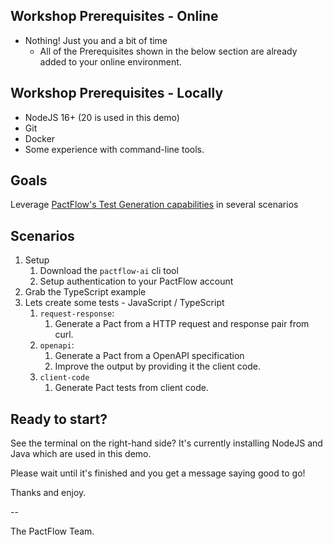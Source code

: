 ## Workshop Prerequisites - Online

- Nothing! Just you and a bit of time
  - All of the Prerequisites shown in the below section are already added to your online environment.

## Workshop Prerequisites - Locally

<!--- Java 11 --->
- NodeJS 16+ (20 is used in this demo)
- Git
- Docker
- Some experience with command-line tools.

## Goals

Leverage [PactFlow's Test Generation capabilities](https://docs.pactflow.io/docs/ai) in several scenarios

## Scenarios

1. Setup
   1. Download the `pactflow-ai` cli tool
   2. Setup authentication to your PactFlow account
2. Grab the TypeScript example
3. Lets create some tests - JavaScript / TypeScript
   1. `request-response`:
      1. Generate a Pact from a HTTP request and response pair from curl.
   2. `openapi`:
      1. Generate a Pact from a OpenAPI specification
      2. Improve the output by providing it the client code.
   3. `client-code`
      1. Generate Pact tests from client code.
<!-- 4. Lets create some tests - Java
   1. Grab the Java example project
   2. `client-code`
      1. Generate Pact tests from client code. -->

## Ready to start?

See the terminal on the right-hand side? It's currently installing NodeJS and Java which are used in this demo.

Please wait until it's finished and you get a message saying good to go!

Thanks and enjoy.

--

The PactFlow Team.
